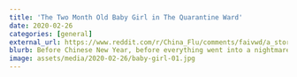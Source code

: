 ```yaml
---
title: 'The Two Month Old Baby Girl in The Quarantine Ward'
date: 2020-02-26
categories: [general]
external_url: https://www.reddit.com/r/China_Flu/comments/faivwd/a_story_of_a_two_month_old_patient_how_she_was/
blurb: Before Chinese New Year, before everything went into a nightmare, Lele just turned one month old, her grandparents in Anlu, Hubei really wanted to see their grandchild, so Lele's parents drove all the way from Guizhou to Hubei for a family gather together.
image: assets/media/2020-02-26/baby-girl-01.jpg
---
```

